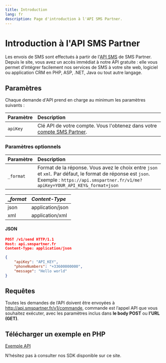 ```yaml
---
title: Introduction 
lang: fr
description: Page d'introduction à l'API SMS Partner.
---
```


# Introduction à l'API SMS Partner

Les envois de SMS sont effectués à partir de l'[API SMS](https://www.smspartner.fr/api-sms/) de SMS Partner. Depuis le site, vous avez un accès immédiat à notre API gratuite : elle vous permet d’intégrer facilement nos services de SMS à votre site web, logiciel ou application CRM en PHP, ASP, .NET, Java ou tout autre langage.


## Paramètres

Chaque demande d'API prend en charge au minimum les paramètres suivants :

| Paramètre | Description |
|:-----------|:-------------|
| `apiKey`  | Clé API de votre compte. Vous l'obtenez dans votre [compte SMS Partner](https://my.smspartner.fr/connexion). |

### Paramètres optionnels

| Paramètre | Description |
|:-----------|:-------------|
| `_format` | Format de la réponse. Vous avez le choix entre `json` et `xml`. Par défaut, le format de réponse est `json`. Exemple : `https://api.smspartner.fr/v1/me?apiKey=YOUR_API_KEY&_format=json` |

| __format_ | _Content-Type_ |
| :--------------- |:---------------|
| json  | application/json |
| xml | application/xml |


#### JSON

```json
POST /v1/send HTTP/1.1
Host: api.smspartner.fr
Content-Type: application/json

{
    "apiKey": "API_KEY",
    "phoneNumbers": "+33600000000",
    "message": "Hello world"
}
```

## Requêtes
Toutes les demandes de l’API doivent être envoyées à http://api.smspartner.fr/v1/commande, commande est l’appel API que vous souhaitez exécuter, avec les paramètres inclus dans **le body POST**  ou **l’URL (GET)**.

## Télécharger un exemple en PHP

<a href="https://github.com/smspartnerfr/SMS-API-PHP" class="btn btn-success btn-sm text-white">Exemple API</a>

N’hésitez pas à consulter nos SDK disponible sur ce site.


